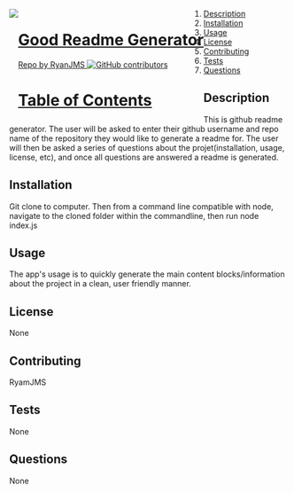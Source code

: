  <a href="undefined" style="float:left"><img src="https://avatars0.githubusercontent.com/u/59546790?v=4">
  # Good Readme Generator
  Repo by RyanJMS
  ![GitHub contributors](https://img.shields.io/github/contributors/RyanJMS/RyanJMS/hw9\\_Good\\_Readme?logoColor=blue&style=plastic)


  

  # Table of Contents
  1. [Description](#Description)
  2. [Installation](#Installation)
  3. [Usage](#Usage)
  4. [License](#License)
  5. [Contributing](#Contributing)
  6. [Tests](#Tests)
  7. [Questions](#Questions)


  
  
  ## Description

  This is github readme generator. The user will be asked to enter their github username and repo name of the repository they would like to generate a readme for. The user will then be asked a series of questions about the projet(installation, usage, license, etc), and once all questions are answered a readme is generated.


  ## Installation

  Git clone to computer. Then from a command line compatible with node, navigate to the cloned folder within the commandline, then run node index.js


  ## Usage

  The app's usage is to quickly generate the main content blocks/information about the project in a clean, user friendly manner.

  ## License
  None
  

  ## Contributing
  RyamJMS
  


  ## Tests
  None
  

  ## Questions
  None
  
  
